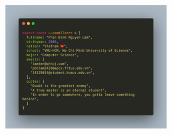 <!--
**LLaammTTeerr/LLaammTTeerr** is a ✨ _special_ ✨ repository because its `README.md` (this file) appears on your GitHub profile.

Here are some ideas to get you started:

- 🔭 I’m currently working on ...
- 🌱 I’m currently learning ...
- 👯 I’m looking to collaborate on ...
- 🤔 I’m looking for help with ...
- 💬 Ask me about ...
- 📫 How to reach me: ...
- 😄 Pronouns: ...
- ⚡ Fun fact: ...
-->

<!--
export const LLaammTTeerr = {
  fullname: "Phan Binh Nguyen Lam",
  birthyear: 2006,
  nation: "Vietnam 🇻🇳",
  school: "VNU-HCM, Ho Chi Minh University of Science",
  major: "Computer Science",
  emails: [
    "lamter@qhhoj.com",
    "pbnlam2428@apcs.fitus.edu.vn",
    "24125014@student.hcmus.edu.vn",
  ],
}
-->

![](https://github.com/LLaammTTeerr/LLaammTTeerr/blob/main/images/carbon.png?raw=true)